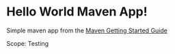 # Hello World Maven App!

Simple maven app from the [Maven Getting Started Guide](https://maven.apache.org/guides/getting-started/)

Scope: Testing